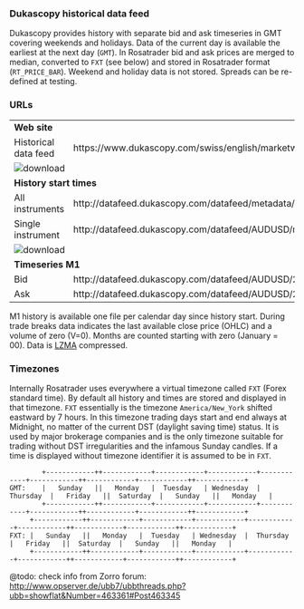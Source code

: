 
### Dukascopy historical data feed

Dukascopy provides history with separate bid and ask timeseries in GMT covering weekends and holidays. Data of the current
day is available the earliest at the next day (`GMT`). In Rosatrader bid and ask prices are merged to median, converted to
`FXT` (see below) and stored in Rosatrader format (`RT_PRICE_BAR`). Weekend and holiday data is not stored. Spreads can be
re-defined at testing.


### URLs

<table>
<tr>
    <td colspan="2"> <b>Web site</b> </td>
</tr>
<tr>
    <td> Historical data feed </td>
    <td> https://www.dukascopy.com/swiss/english/marketwatch/historical/ </td>
</tr>
<tr>
    <td colspan="2"> 
        <img src="https://user-images.githubusercontent.com/12749283/53694440-a2bb3c80-3db7-11e9-8999-74a0bd964113.png" alt="download" border="0">
    </td>
</tr>

<tr>
    <td colspan="2"> <b>History start times</b> </td>
</tr>
<tr>
    <td> All instruments </td>
    <td> http://datafeed.dukascopy.com/datafeed/metadata/HistoryStart.bi5 </td>
</tr>
<tr>
    <td> Single instrument </td>
    <td> http://datafeed.dukascopy.com/datafeed/AUDUSD/metadata/HistoryStart.bi5 </td>
</tr>
<tr>
    <td colspan="2">
        <img src="https://user-images.githubusercontent.com/12749283/53694440-a2bb3c80-3db7-11e9-8999-74a0bd964113.png" alt="download" border="0">
    </td>
</tr>

<tr>
    <td colspan="2"> <b>Timeseries M1</b> </td>
</tr>
<tr>
    <td> Bid </td>
    <td> http://datafeed.dukascopy.com/datafeed/AUDUSD/2013/00/10/BID_candles_min_1.bi5 </td>
</tr>
<tr>
    <td> Ask </td>
    <td> http://datafeed.dukascopy.com/datafeed/AUDUSD/2013/11/31/ASK_candles_min_1.bi5 </td>
</tr>
</table>

M1 history is available one file per calendar day since history start. During trade breaks data indicates the last available
close price (OHLC) and a volume of zero (V=0). Months are counted starting with zero (January = 00).
Data is [LZMA](https://en.wikipedia.org/wiki/Lempel%E2%80%93Ziv%E2%80%93Markov_chain_algorithm) compressed.


### Timezones

Internally Rosatrader uses everywhere a virtual timezone called `FXT` (Forex standard time). By default all history and times
are stored and displayed in that timezone. `FXT` essentially is the timezone `America/New_York` shifted eastward by 7 hours.
In this timezone trading days start and end always at Midnight, no matter of the current DST (daylight saving time) status.
It is used by major brokerage companies and is the only timezone suitable for trading without DST irregularities and the
infamous Sunday candles. If a time is displayed without timezone identifier it is assumed to be in `FXT`.
```
        +------------++------------+------------+------------+------------+------------++------------+------------++------------+
GMT:    |   Sunday   ||   Monday   |  Tuesday   | Wednesday  |  Thursday  |   Friday   ||  Saturday  |   Sunday   ||   Monday   |
        +------------++------------+------------+------------+------------+------------++------------+------------++------------+
     +------------++------------+------------+------------+------------+------------++------------+------------++------------+
FXT: |   Sunday   ||   Monday   |  Tuesday   | Wednesday  |  Thursday  |   Friday   ||  Saturday  |   Sunday   ||   Monday   |
     +------------++------------+------------+------------+------------+------------++------------+------------++------------+
```
@todo: check info from Zorro forum:  http://www.opserver.de/ubb7/ubbthreads.php?ubb=showflat&Number=463361#Post463345
